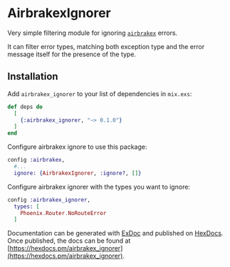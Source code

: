 # AirbrakexIgnorer

Very simple filtering module for ignoring [`airbrakex`](https://github.com/fazibear/airbrakex) errors.

It can filter error types, matching both exception type and the error message itself for the presence of the type.

## Installation

Add `airbrakex_ignorer` to your list of dependencies in `mix.exs`:

```elixir
def deps do
  [
    {:airbrakex_ignorer, "~> 0.1.0"}
  ]
end
```

Configure airbrakex ignore to use this package:

```elixir
config :airbrakex,
  #...
  ignore: {AirbrakexIgnorer, :ignore?, []}
```

Configure airbrakex ignorer with the types you want to ignore:

```elixir
config :airbrakex_ignorer,
  types: [
    Phoenix.Router.NoRouteError
  ]
```

Documentation can be generated with [ExDoc](https://github.com/elixir-lang/ex_doc)
and published on [HexDocs](https://hexdocs.pm). Once published, the docs can
be found at [https://hexdocs.pm/airbrakex_ignorer](https://hexdocs.pm/airbrakex_ignorer).

